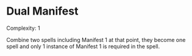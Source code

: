 # Dual Manifest

Complexity: 1

Combine two spells including Manifest 1 at that point, they become one spell and only 1 instance of Manifest 1 is required in the spell.